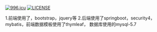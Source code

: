 <a href="https://996.icu"><img src="https://img.shields.io/badge/link-996.icu-red.svg" alt="996.icu"></a>
[![LICENSE](https://img.shields.io/badge/license-Anti%20996-blue.svg)](https://github.com/996icu/996.ICU/blob/master/LICENSE)


1.前端使用了，bootstrap，jquery等
2.后端使用了springboot，security4，mybatis，前端数据模板使用了thymleaf，
数据库使用的mysql-5.7
